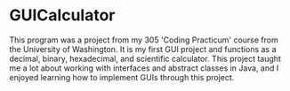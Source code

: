 # GUICalculator

This program was a project from my 305 'Coding Practicum' course from the University of Washington. It is my first GUI project and functions as a 
decimal, binary, hexadecimal, and scientific calculator. This project taught me a lot about working with interfaces and abstract classes in Java, and 
I enjoyed learning how to implement GUIs through this project.
